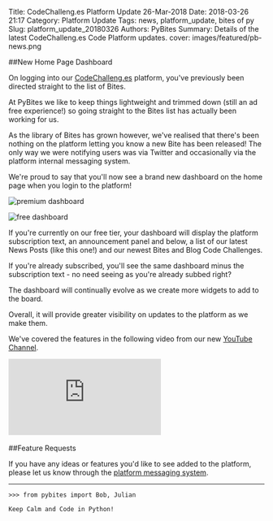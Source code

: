 Title: CodeChalleng.es Platform Update 26-Mar-2018
Date: 2018-03-26 21:17
Category: Platform Update
Tags: news, platform_update, bites of py
Slug: platform_update_20180326
Authors: PyBites
Summary: Details of the latest CodeChalleng.es Code Platform updates.
cover: images/featured/pb-news.png

##New Home Page Dashboard

On logging into our [CodeChalleng.es](https://codechalleng.es) platform, you've previously been directed straight to the list of Bites.

At PyBites we like to keep things lightweight and trimmed down (still an ad free experience!) so going straight to the Bites list has actually been working for us.

As the library of Bites has grown however, we've realised that there's been nothing on the platform letting you know a new Bite has been released! The only way we were notifying users was via Twitter and occasionally via the platform internal messaging system.

We're proud to say that you'll now see a brand new dashboard on the home page when you login to the platform!

![premium dashboard]({filename}/images/dashboard-premium.png)

![free dashboard]({filename}/images/dashboard-free.png)

If you're currently on our free tier, your dashboard will display the platform subscription text, an announcement panel and below, a list of our latest News Posts (like this one!) and our newest Bites and Blog Code Challenges.

If you're already subscribed, you'll see the same dashboard minus the subscription text - no need seeing as you're already subbed right?

The dashboard will continually evolve as we create more widgets to add to the board.

Overall, it will provide greater visibility on updates to the platform as we make them.

We've covered the features in the following video from our new [YouTube Channel](https://www.youtube.com/channel/UCBn-uKDGsRBfcB0lQeOB_gA/).

<div class="container">
<iframe src="https://www.youtube.com/embed/hvYID0shc3g" frameborder="0" allowfullscreen class="video"></iframe>
</div>

<br>
##Feature Requests

If you have any ideas or features you'd like to see added to the platform, please let us know through the [platform messaging system](https://codechalleng.es/inbox/new).

---

	>>> from pybites import Bob, Julian

	Keep Calm and Code in Python!

